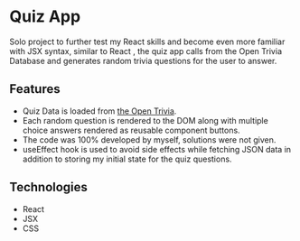 # Quiz App

Solo project to further test my React skills and become even more familiar with JSX syntax, similar to React , the quiz app calls from the Open Trivia Database and generates random trivia questions for the user to answer.

## Features

* Quiz Data is loaded from [the Open Trivia](https://opentdb.com/api_config.php).
* Each random question is rendered to the DOM along with multiple choice answers rendered as reusable component buttons.
* The code was 100% developed by myself, solutions were not given.
* useEffect hook is used to avoid side effects while fetching JSON data in addition to storing my initial state for the quiz questions.

## Technologies

* React
* JSX
* CSS
